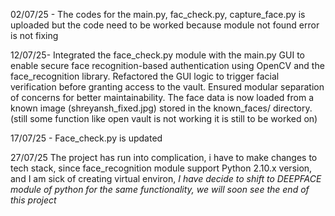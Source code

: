
02/07/25 - The codes for the main.py, fac_check.py, capture_face.py is uploaded but the code need to be worked because module not found error is not fixing





12/07/25- Integrated the face_check.py module with the main.py GUI to enable secure face recognition-based authentication using OpenCV and the face_recognition library. Refactored the GUI logic to trigger facial verification before granting access to the vault. Ensured modular separation of concerns for better maintainability. The face data is now loaded from a known image (shreyansh_fixed.jpg) stored in the known_faces/ directory. (still some function like open vault is not working it is still to be worked on)


17/07/25 - Face_check.py is updated

27/07/25 The project has run into complication, i have to make changes to tech stack, since face_recognition module support Python 2.10.x version, and I am sick of creating virtual environ, *I have decide to shift to DEEPFACE module of python for the same functionality, we will soon see the end of this project*
